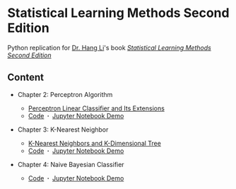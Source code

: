 # Statistical Learning Methods Second Edition
Python replication for [Dr. Hang Li](https://www.hangli-hl.com/index.html)'s book [*Statistical Learning Methods Second Edition*](http://www.tup.tsinghua.edu.cn/booksCenter/book_08132901.html)

## Content
- Chapter 2: Perceptron Algorithm
  - [Perceptron Linear Classifier and Its Extensions](https://arreat.top/perceptron-linear-classifier-and-its-extensions/)
  - [Code](https://github.com/ZijingHu/Statistical-Learning-Methods-python-replication/blob/master/Chapter/Models/Perceptron.py)&ensp;**·**&ensp;[Jupyter Notebook Demo](https://github.com/ZijingHu/Statistical-Learning-Methods-python-replication/blob/master/Chapter/Chapter-2-Perceptron.ipynb)
 
- Chapter 3: K-Nearest Neighbor
  - [K-Nearest Neighbors and K-Dimensional Tree](https://arreat.top/kNN-and-kdtree/)
  - [Code](https://github.com/ZijingHu/Statistical-Learning-Methods-python-replication/blob/master/Chapter/Models/KNearestNeighbor.py)&ensp;**·**&ensp;[Jupyter Notebook Demo](https://github.com/ZijingHu/Statistical-Learning-Methods-python-replication/blob/master/Chapter/Chapter-3-KNN.ipynb)

- Chapter 4: Naive Bayesian Classifier

  - [Code](https://github.com/ZijingHu/Statistical-Learning-Methods-python-replication/blob/master/Chapter/Models/NaiveBayesianClassifier.py)&ensp;**·**&ensp;[Jupyter Notebook Demo](https://github.com/ZijingHu/Statistical-Learning-Methods-python-replication/blob/master/Chapter/Chapter-4-NaiveBayes.ipynb)